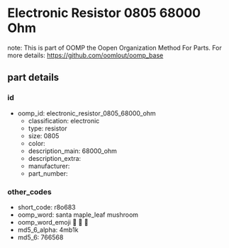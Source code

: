 # Electronic Resistor 0805 68000 Ohm  

note: This is part of OOMP the Oopen Organization Method For Parts. For more details: https://github.com/oomlout/oomp_base

##  part details





### id
* oomp_id: electronic_resistor_0805_68000_ohm
  * classification: electronic
  * type: resistor
  * size: 0805
  * color: 
  * description_main: 68000_ohm
  * description_extra: 
  * manufacturer: 
  * part_number: 

### other_codes
* short_code: r8o683
* oomp_word: santa maple_leaf mushroom
* oomp_word_emoji :santa: :maple_leaf: :mushroom:
* md5_6_alpha: 4mb1k
* md5_6: 766568